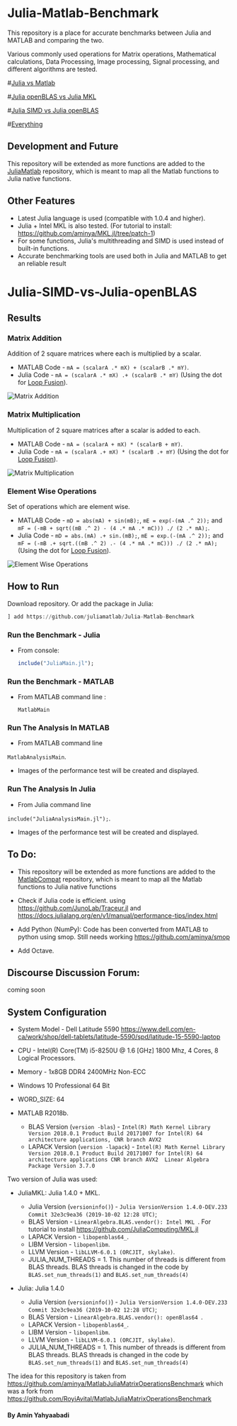 # Julia-Matlab-Benchmark

This repository is a place for accurate benchmarks between Julia and MATLAB and comparing the two.

Various commonly used operations for Matrix operations, Mathematical calculations, Data Processing, Image processing, Signal processing, and different algorithms are tested.

#[Julia vs Matlab](https://github.com/juliamatlab/Julia-Matlab-Benchmark/blob/master/README.md)

#[Julia openBLAS vs Julia MKL](https://github.com/juliamatlab/Julia-Matlab-Benchmark/blob/master/README-Julia-openBLAS-vs-Julia-MKL.md)

#[Julia SIMD vs Julia openBLAS](https://github.com/juliamatlab/Julia-Matlab-Benchmark/blob/master/README-Julia-SIMD-vs-Julia-openBLAS.md)

#[Everything](https://github.com/juliamatlab/Julia-Matlab-Benchmark/blob/master/README-Everything.md)

## Development and Future
This repository will be extended as more functions are added to the [JuliaMatlab](https://github.com/juliamatlab) repository, which is meant to map all the Matlab functions to Julia native functions.

## Other Features
* Latest Julia language is used (compatible with 1.0.4 and higher).
* Julia + Intel MKL is also tested. (For tutorial to install: https://github.com/aminya/MKL.jl/tree/patch-1)
* For some functions, Julia's multithreading and SIMD is used instead of built-in functions.
* Accurate benchmarking tools are used both in Julia and MATLAB to get an reliable result

#  Julia-SIMD-vs-Julia-openBLAS

## Results


### Matrix Addition

Addition of 2 square matrices where each is multiplied by a scalar.

 * MATLAB Code - `mA = (scalarA .* mX) + (scalarB .* mY)`.
 * Julia Code - `mA = (scalarA .* mX) .+ (scalarB .* mY)` (Using the dot for [Loop Fusion][50]).

![Matrix Addition][02]

### Matrix Multiplication

Multiplication of 2 square matrices after a scalar is added to each.

 * MATLAB Code - `mA = (scalarA + mX) * (scalarB + mY)`.
 * Julia Code - `mA = (scalarA .+ mX) * (scalarB .+ mY)` (Using the dot for [Loop Fusion][50]).

![Matrix Multiplication][03]


### Element Wise Operations
Set of operations which are element wise.

 * MATLAB Code - `mD = abs(mA) + sin(mB);`, `mE = exp(-(mA .^ 2));` and `mF = (-mB + sqrt((mB .^ 2) - (4 .* mA .* mC))) ./ (2 .* mA);`.
 * Julia Code - `mD = abs.(mA) .+ sin.(mB);`, `mE = exp.(-(mA .^ 2));` and `mF = (-mB .+ sqrt.((mB .^ 2) .- (4 .* mA .* mC))) ./ (2 .* mA);` (Using the dot for [Loop Fusion][50]).

![Element Wise Operations][06]

## How to Run
Download repository. Or add the package in Julia:
```julia
] add https://github.com/juliamatlab/Julia-Matlab-Benchmark
```
### Run the Benchmark - Julia
* From console:

  ```julia
  include("JuliaMain.jl");
  ```

### Run the Benchmark - MATLAB
* From MATLAB command line :

  ```
  MatlabMain
  ```

### Run The Analysis In MATLAB
 * From MATLAB command line

 ```MatlabAnalysisMain```.
 * Images of the performance test will be created and displayed.

### Run The Analysis In Julia
 * From Julia command line

 ```include("JuliaAnalysisMain.jl");```.
 * Images of the performance test will be created and displayed.

## To Do:
 * This repository will be extended as more functions are added to the [MatlabCompat](https://github.com/aminya/MatlabCompat.jl) repository, which is meant to map all the Matlab functions to Julia native functions

 * Check if Julia code is efficient. using https://github.com/JunoLab/Traceur.jl and https://docs.julialang.org/en/v1/manual/performance-tips/index.html

 * Add Python (NumPy): Code has been converted from MATLAB to python using smop. Still needs working https://github.com/aminya/smop
 * Add Octave.

## Discourse Discussion Forum:
coming soon



## System Configuration
 * System Model - Dell Latitude 5590
 https://www.dell.com/en-ca/work/shop/dell-tablets/latitude-5590/spd/latitude-15-5590-laptop
 * CPU - Intel(R) Core(TM) i5-8250U @ 1.6 [GHz] 1800 Mhz, 4 Cores, 8 Logical Processors.
 * Memory - 1x8GB DDR4 2400MHz Non-ECC
 * Windows 10 Professional 64 Bit
 * WORD_SIZE: 64


 * MATLAB R2018b.
    * BLAS Version (`version -blas`) - `Intel(R) Math Kernel Library Version 2018.0.1 Product Build 20171007 for Intel(R) 64 architecture applications, CNR branch AVX2`
    * LAPACK Version (`version -lapack`) - `Intel(R) Math Kernel Library Version 2018.0.1 Product Build 20171007 for Intel(R) 64 architecture applications CNR branch AVX2  Linear Algebra Package Version 3.7.0`

Two version of Julia was used:

 * JuliaMKL: Julia 1.4.0 + MKL.
     * Julia Version (`versioninfo()`) - `Julia VersionVersion 1.4.0-DEV.233 Commit 32e3c9ea36 (2019-10-02 12:28 UTC)`;
     * BLAS Version - `LinearAlgebra.BLAS.vendor(): Intel MKL `.  For tutorial to install https://github.com/JuliaComputing/MKL.jl 
     * LAPACK Version - `libopenblas64_`.
     * LIBM Version - `libopenlibm`.
     * LLVM Version - `libLLVM-6.0.1 (ORCJIT, skylake)`.
     * JULIA_NUM_THREADS = 1. This number of threads is different from BLAS threads. BLAS threads is changed in the code by `BLAS.set_num_threads(1)` and `BLAS.set_num_threads(4)`

 * Julia: Julia 1.4.0
     * Julia Version (`versioninfo()`) - `Julia VersionVersion 1.4.0-DEV.233 Commit 32e3c9ea36 (2019-10-02 12:28 UTC)`;
     * BLAS Version - `LinearAlgebra.BLAS.vendor(): openBlas64 `.
     * LAPACK Version - `libopenblas64_`.
     * LIBM Version - `libopenlibm`.
     * LLVM Version - `libLLVM-6.0.1 (ORCJIT, skylake)`.
     * JULIA_NUM_THREADS = 1. This number of threads is different from BLAS threads. BLAS threads is changed in the code by `BLAS.set_num_threads(1)` and `BLAS.set_num_threads(4)`

  [01]: https://github.com/juliamatlab/Julia-Matlab-Benchmark/raw/master/Figures/Julia-1-BLAS-Thread_Julia-4-BLAS-Threads_Julia-SIMD-1-BLAS-Thread_Julia-SIMD-4-BLAS-Threads/Figure1.png
  [02]: https://github.com/juliamatlab/Julia-Matlab-Benchmark/raw/master/Figures/Julia-1-BLAS-Thread_Julia-4-BLAS-Threads_Julia-SIMD-1-BLAS-Thread_Julia-SIMD-4-BLAS-Threads/Figure2.png
  [03]: https://github.com/juliamatlab/Julia-Matlab-Benchmark/raw/master/Figures/Julia-1-BLAS-Thread_Julia-4-BLAS-Threads_Julia-SIMD-1-BLAS-Thread_Julia-SIMD-4-BLAS-Threads/Figure3.png
  [04]: https://github.com/juliamatlab/Julia-Matlab-Benchmark/raw/master/Figures/Julia-1-BLAS-Thread_Julia-4-BLAS-Threads_Julia-SIMD-1-BLAS-Thread_Julia-SIMD-4-BLAS-Threads/Figure4.png
  [05]: https://github.com/juliamatlab/Julia-Matlab-Benchmark/raw/master/Figures/Julia-1-BLAS-Thread_Julia-4-BLAS-Threads_Julia-SIMD-1-BLAS-Thread_Julia-SIMD-4-BLAS-Threads/Figure5.png
  [06]: https://github.com/juliamatlab/Julia-Matlab-Benchmark/raw/master/Figures/Julia-1-BLAS-Thread_Julia-4-BLAS-Threads_Julia-SIMD-1-BLAS-Thread_Julia-SIMD-4-BLAS-Threads/Figure6.png
  [07]: https://github.com/juliamatlab/Julia-Matlab-Benchmark/raw/master/Figures/Julia-1-BLAS-Thread_Julia-4-BLAS-Threads_Julia-SIMD-1-BLAS-Thread_Julia-SIMD-4-BLAS-Threads/Figure7.png
  [08]: https://github.com/juliamatlab/Julia-Matlab-Benchmark/raw/master/Figures/Julia-1-BLAS-Thread_Julia-4-BLAS-Threads_Julia-SIMD-1-BLAS-Thread_Julia-SIMD-4-BLAS-Threads/Figure8.png
  [09]: https://github.com/juliamatlab/Julia-Matlab-Benchmark/raw/master/Figures/Julia-1-BLAS-Thread_Julia-4-BLAS-Threads_Julia-SIMD-1-BLAS-Thread_Julia-SIMD-4-BLAS-Threads/Figure9.png
  [10]: https://github.com/juliamatlab/Julia-Matlab-Benchmark/raw/master/Figures/Julia-1-BLAS-Thread_Julia-4-BLAS-Threads_Julia-SIMD-1-BLAS-Thread_Julia-SIMD-4-BLAS-Threads/Figure10.png
  [11]: https://github.com/juliamatlab/Julia-Matlab-Benchmark/raw/master/Figures/Julia-1-BLAS-Thread_Julia-4-BLAS-Threads_Julia-SIMD-1-BLAS-Thread_Julia-SIMD-4-BLAS-Threads/Figure11.png
  [12]: https://github.com/juliamatlab/Julia-Matlab-Benchmark/raw/master/Figures/Julia-1-BLAS-Thread_Julia-4-BLAS-Threads_Julia-SIMD-1-BLAS-Thread_Julia-SIMD-4-BLAS-Threads/Figure12.png
  [13]: https://github.com/juliamatlab/Julia-Matlab-Benchmark/raw/master/Figures/Julia-1-BLAS-Thread_Julia-4-BLAS-Threads_Julia-SIMD-1-BLAS-Thread_Julia-SIMD-4-BLAS-Threads/Figure13.png
  [14]: https://github.com/juliamatlab/Julia-Matlab-Benchmark/raw/master/Figures/Julia-1-BLAS-Thread_Julia-4-BLAS-Threads_Julia-SIMD-1-BLAS-Thread_Julia-SIMD-4-BLAS-Threads/Figure14.png
  [15]: https://github.com/juliamatlab/Julia-Matlab-Benchmark/raw/master/Figures/Julia-1-BLAS-Thread_Julia-4-BLAS-Threads_Julia-SIMD-1-BLAS-Thread_Julia-SIMD-4-BLAS-Threads/Figure15.png
  [16]: https://github.com/juliamatlab/Julia-Matlab-Benchmark/raw/master/Figures/Julia-1-BLAS-Thread_Julia-4-BLAS-Threads_Julia-SIMD-1-BLAS-Thread_Julia-SIMD-4-BLAS-Threads/Figure16.png
  [50]: http://julialang.org/blog/2017/01/moredots

The idea for this repository is taken from https://github.com/aminya/MatlabJuliaMatrixOperationsBenchmark which was a fork from https://github.com/RoyiAvital/MatlabJuliaMatrixOperationsBenchmark

#### By Amin Yahyaabadi
